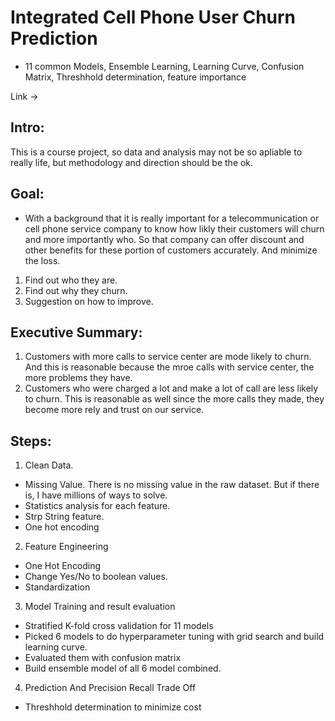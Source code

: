 # Integrated Cell Phone User Churn Prediction

- 11 common Models, Ensemble Learning, Learning Curve, Confusion Matrix, Threshhold determination, feature importance

Link ->

## Intro:
This is a course project, so data and analysis may not be so apliable to really life, but methodology and direction should be the ok. 

## Goal:

- With a background that it is really important for a telecommunication or cell phone service company to know how likly their customers will churn and more importantly who. So that company can offer discount and other benefits for these portion of customers accurately. And minimize the loss.

1. Find out who they are.
2. Find out why they churn.
3. Suggestion on how to improve.


## Executive Summary:
1. Customers with more calls to service center are mode likely to churn. And this is reasonable because the mroe calls with service center, the more problems they have.
2. Customers who were charged a lot and make a lot of call are less likely to churn. This is reasonable as well since the more calls they made, they become more rely and trust on our service.

## Steps:
1. Clean Data. 
  - Missing Value. There is no missing value in the raw dataset. But if there is,  I have millions of ways to solve.
  - Statistics analysis for each feature.
  - Strp String feature.
  - One hot encoding
2. Feature Engineering
  - One Hot Encoding
  - Change Yes/No to boolean values.
  - Standardization
3. Model Training and result evaluation
  - Stratified K-fold cross validation for 11 models
  - Picked 6 models to do hyperparameter tuning with grid search and build learning curve.
  - Evaluated them with confusion matrix
  - Build ensemble model of all 6 model combined. 
4. Prediction And Precision Recall Trade Off
  - Threshhold determination to minimize cost
